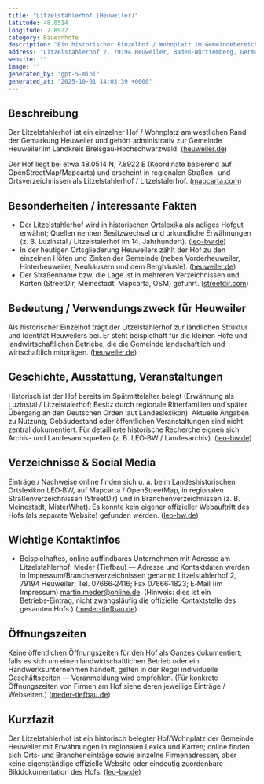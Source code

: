 ```yaml
---
title: "Litzelstahlerhof (Heuweiler)"
latitude: 48.0514
longitude: 7.8922
category: Bauernhöfe
description: "Ein historischer Einzelhof / Wohnplatz im Gemeindebereich Heuweiler (Breisgau-Hochschwarzwald), heute Teil der landwirtschaftlich geprägten Gemarkung."
address: "Litzelstahlerhof 2, 79194 Heuweiler, Baden-Württemberg, Germany"
website: ""
image: ""
generated_by: "gpt-5-mini"
generated_at: "2025-10-01 14:03:39 +0000"
---
```


## Beschreibung
Der Litzelstahlerhof ist ein einzelner Hof / Wohnplatz am westlichen Rand der Gemarkung Heuweiler und gehört administrativ zur Gemeinde Heuweiler im Landkreis Breisgau‑Hochschwarzwald. ([heuweiler.de](https://www.heuweiler.de/unsere-gemeinde/anfahrt-lage-oepnv?utm_source=openai))

Der Hof liegt bei etwa 48.0514 N, 7.8922 E (Koordinate basierend auf OpenStreetMap/Mapcarta) und erscheint in regionalen Straßen- und Ortsverzeichnissen als Litzelstahlerhof / Litzelstalerhof. ([mapcarta.com](https://mapcarta.com/N9796382221?utm_source=openai))

## Besonderheiten / interessante Fakten
- Der Litzelstahlerhof wird in historischen Ortslexika als adliges Hofgut erwähnt; Quellen nennen Besitzwechsel und urkundliche Erwähnungen (z. B. Luzinstal / Litzelstalerhof im 14. Jahrhundert). ([leo-bw.de](https://www.leo-bw.de/en-GB/detail-gis/-/Detail/details/ORT/labw_ortslexikon/8407/Litzelstalerhof%20-%20Wohnplatz?utm_source=openai))  
- In der heutigen Ortsgliederung Heuweilers zählt der Hof zu den einzelnen Höfen und Zinken der Gemeinde (neben Vorderheuweiler, Hinterheuweiler, Neuhäusern und dem Berghäusle). ([heuweiler.de](https://www.heuweiler.de/unsere-gemeinde/anfahrt-lage-oepnv?utm_source=openai))  
- Der Straßenname bzw. die Lage ist in mehreren Verzeichnissen und Karten (StreetDir, Meinestadt, Mapcarta, OSM) geführt. ([streetdir.com](https://www.streetdir.com/DE/Baden-Wurttemberg/Breisgau-Hochschwarzwald/Heuweiler/Strassen/Litzelstahlerhof/?utm_source=openai))

## Bedeutung / Verwendungszweck für Heuweiler
Als historischer Einzelhof trägt der Litzelstahlerhof zur ländlichen Struktur und Identität Heuweilers bei. Er steht beispielhaft für die kleinen Höfe und landwirtschaftlichen Betriebe, die die Gemeinde landschaftlich und wirtschaftlich mitprägen. ([heuweiler.de](https://www.heuweiler.de/unsere-gemeinde/anfahrt-lage-oepnv?utm_source=openai))

## Geschichte, Ausstattung, Veranstaltungen
Historisch ist der Hof bereits im Spätmittelalter belegt (Erwähnung als Luzinstal / Litzelstalerhof; Besitz durch regionale Ritterfamilien und später Übergang an den Deutschen Orden laut Landeslexikon). Aktuelle Angaben zu Nutzung, Gebäudestand oder öffentlichen Veranstaltungen sind nicht zentral dokumentiert. Für detaillierte historische Recherche eignen sich Archiv‑ und Landesamtsquellen (z. B. LEO‑BW / Landesarchiv). ([leo-bw.de](https://www.leo-bw.de/en-GB/detail-gis/-/Detail/details/ORT/labw_ortslexikon/8407/Litzelstalerhof%20-%20Wohnplatz?utm_source=openai))

## Verzeichnisse & Social Media
Einträge / Nachweise online finden sich u. a. beim Landeshistorischen Ortslexikon LEO‑BW, auf Mapcarta / OpenStreetMap, in regionalen Straßenverzeichnissen (StreetDir) und in Branchenverzeichnissen (z. B. Meinestadt, MisterWhat). Es konnte kein eigener offizieller Webauftritt des Hofs (als separate Website) gefunden werden. ([leo-bw.de](https://www.leo-bw.de/en-GB/detail-gis/-/Detail/details/ORT/labw_ortslexikon/8407/Litzelstalerhof%20-%20Wohnplatz?utm_source=openai))

## Wichtige Kontaktinfos
- Beispielhaftes, online auffindbares Unternehmen mit Adresse am Litzelstahlerhof: Meder (Tiefbau) — Adresse und Kontaktdaten werden in Impressum/Branchenverzeichnissen genannt: Litzelstahlerhof 2, 79194 Heuweiler; Tel. 07666‑2416; Fax 07666‑1823; E‑Mail (im Impressum) martin.meder@online.de. (Hinweis: dies ist ein Betriebs‑Eintrag, nicht zwangsläufig die offizielle Kontaktstelle des gesamten Hofs.) ([meder-tiefbau.de](https://meder-tiefbau.de/willkommen-auf-http-meder-tiefbau-de/impressum?utm_source=openai))

## Öffnungszeiten
Keine öffentlichen Öffnungszeiten für den Hof als Ganzes dokumentiert; falls es sich um einen landwirtschaftlichen Betrieb oder ein Handwerksunternehmen handelt, gelten in der Regel individuelle Geschäftszeiten — Voranmeldung wird empfohlen. (Für konkrete Öffnungszeiten von Firmen am Hof siehe deren jeweilige Einträge / Webseiten.) ([meder-tiefbau.de](https://meder-tiefbau.de/willkommen-auf-http-meder-tiefbau-de/impressum?utm_source=openai))

## Kurzfazit
Der Litzelstahlerhof ist ein historisch belegter Hof/Wohnplatz der Gemeinde Heuweiler mit Erwähnungen in regionalen Lexika und Karten; online finden sich Orts‑ und Brancheneinträge sowie einzelne Firmenadressen, aber keine eigenständige offizielle Website oder eindeutig zuordenbare Bilddokumentation des Hofs. ([leo-bw.de](https://www.leo-bw.de/en-GB/detail-gis/-/Detail/details/ORT/labw_ortslexikon/8407/Litzelstalerhof%20-%20Wohnplatz?utm_source=openai))